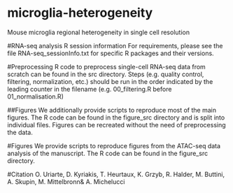 # microglia-heterogeneity

Mouse microglia regional heterogeneity in single cell resolution

#RNA-seq analysis
R session information
For requirements, please see the file RNA-seq_sessionInfo.txt for specific R packages and their versions.

#Preprocessing
R code to preprocess single-cell RNA-seq data from scratch can be found in the src directory. Steps (e.g. quality control, filtering, normalization, etc.) should be run in the order indicated by the leading counter in the filename (e.g. 00_filtering.R before 01_normalisation.R)

##Figures
We additionally provide scripts to reproduce most of the main figures. The R code can be found in the figure_src directory and is split into individual files. Figures can be recreated without the need of preprocessing the data.


#Figures
We provide scripts to reproduce figures from the ATAC-seq data analysis of the manuscript. The R code can be found in the figure_src directory.

#Citation
O. Uriarte, D. Kyriakis, T. Heurtaux, K. Grzyb, R. Halder, M. Buttini, A. Skupin, M. Mittelbronn& A. Michelucci